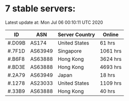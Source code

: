# 7 stable servers:

Latest update at: Mon Jul 06 00:10:11 UTC 2020

| ID | ASN | Server Country | Online |
| -- | --- | -------------- | ------ |
| #.D09B | AS174 | United States | 61 hrs |
| #.7F1D | AS63949 | Singapore | 1061 hrs |
| #.B6F8 | AS63888 | Hong Kong | 3624 hrs |
| #.BD3E | AS63888 | Hong Kong | 4693 hrs |
| #.2A79 | AS63949 | Japan | 18 hrs |
| #.1278 | AS23033 | United States | 1109 hrs |
| #.33B9 | AS63888 | Hong Kong | 40 hrs |

